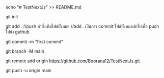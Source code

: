 echo "# TestNextJs" >> README.md

git init

git add . //push คำสั่งเพิ่มไฟล์ทั้งหมด //add . เป็นการ commit ไฟล์ทั้งหมดเข้าไปเพื่อ push ไปยัง guthub

git commit -m "first commit"

git branch -M main

git remote add origin https://github.com/Boorana12/TestNextJs.git

git push -u origin main